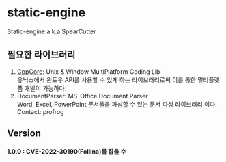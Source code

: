 # static-engine
Static-engine a.k.a SpearCutter

## 필요한 라이브러리 
1. [CppCore](https://github.com/profrog-jeon/cppcore): Unix & Window MultiPlatform Coding Lib  
유닉스에서 윈도우 API를 사용할 수 있게 하는 라이브러리로써 이를 통한 멀티플랫폼 개발이 가능하다.</br>
2. DocumentParser: MS-Office Document Parser   
Word, Excel, PowerPoint 문서들을 파싱할 수 있는 문서 파싱 라이브러리 이다.
Contact: profrog</br>

<h2>Version</h2>
<h4>1.0.0 : CVE-2022-30190(Follina)를 잡을 수 
